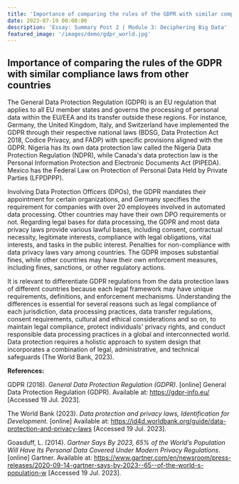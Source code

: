```yaml
---
title: 'Importance of comparing the rules of the GDPR with similar compliance laws from other countries'
date: 2023-07-19 00:00:00
description: 'Essay: Summary Post 2 | Module 3: Deciphering Big Data'
featured_image: '/images/demo/gdpr_world.jpg'
---
```


## Importance of comparing the rules of the GDPR with similar compliance laws from other countries

The General Data Protection Regulation (GDPR) is an EU regulation that applies to all EU member states and governs the processing of personal data within the EU/EEA and its transfer outside these regions. For instance, Germany, the United Kingdom, Italy, and Switzerland have implemented the GDPR through their respective national laws (BDSG, Data Protection Act 2018, Codice Privacy, and FADP) with specific provisions aligned with the GDPR. Nigeria has its own data protection law called the Nigeria Data Protection Regulation (NDPR), while Canada's data protection law is the Personal Information Protection and Electronic Documents Act (PIPEDA). Mexico has the Federal Law on Protection of Personal Data Held by Private Parties (LFPDPPP).

Involving Data Protection Officers (DPOs), the GDPR mandates their appointment for certain organizations, and Germany specifies the requirement for companies with over 20 employees involved in automated data processing. Other countries may have their own DPO requirements or not. Regarding legal bases for data processing, the GDPR and most data privacy laws provide various lawful bases, including consent, contractual necessity, legitimate interests, compliance with legal obligations, vital interests, and tasks in the public interest. Penalties for non-compliance with data privacy laws vary among countries. The GDPR imposes substantial fines, while other countries may have their own enforcement measures, including fines, sanctions, or other regulatory actions.

It is relevant to differentiate GDPR regulations from the data protection laws of different countries because each legal framework may have unique requirements, definitions, and enforcement mechanisms. Understanding the differences is essential for several reasons such as legal compliance of each jurisdiction, data processing practices, data transfer regulations, consent requirements, cultural and ethical considerations and so on, to maintain legal compliance, protect individuals' privacy rights, and conduct responsible data processing practices in a global and interconnected world. Data protection requires a holistic approach to system design that incorporates a combination of legal, administrative, and technical safeguards (The World Bank, 2023).

**References:**

GDPR (2018). _General Data Protection Regulation (GDPR)_. [online] General Data Protection Regulation (GDPR). Available at: https://gdpr-info.eu/ [Accessed 19 Jul. 2023].

The World Bank (2023). _Data protection and privacy laws, Identification for Development_. [online] Available at: https://id4d.worldbank.org/guide/data-protection-and-privacy-laws [Accessed 19 Jul. 2023].

Goasduff, L. (2014). _Gartner Says By 2023, 65% of the World’s Population Will Have Its Personal Data Covered Under Modern Privacy Regulations_. [online] Gartner. Available at: https://www.gartner.com/en/newsroom/press-releases/2020-09-14-gartner-says-by-2023--65--of-the-world-s-population-w [Accessed 19 Jul. 2023].
